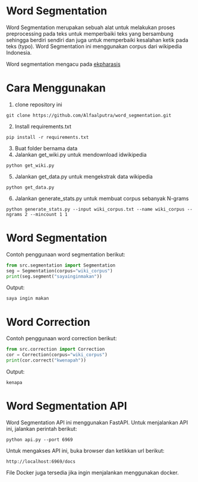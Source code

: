 # Word Segmentation
Word Segmentation merupakan sebuah alat untuk melakukan proses preprocessing pada teks untuk memperbaiki teks yang bersambung sehingga berdiri sendiri dan juga untuk memperbaiki kesalahan ketik pada teks (typo). Word Segmentation ini menggunakan corpus dari wikipedia Indonesia.

Word segmentation mengacu pada [ekpharasis](https://github.com/cbaziotis/ekphrasis)

# Cara Menggunakan
1. clone repository ini
 ```
git clone https://github.com/Alfaalputra/word_segmentation.git
 ```
2. Install requirements.txt
```
pip install -r requirements.txt
```
3. Buat folder bernama data
4. Jalankan get_wiki.py untuk mendownload idwikipedia
```
python get_wiki.py
```
5. Jalankan get_data.py untuk mengekstrak data wikipedia
```
python get_data.py
```
6. Jalankan generate_stats.py untuk membuat corpus sebanyak N-grams
```
python generate_stats.py --input wiki_corpus.txt --name wiki_corpus --ngrams 2 --mincount 1 1
```

# Word Segmentation
Contoh penggunaan word segmentation berikut:
```python
from src.segmentation import Segmentation
seg = Segmentation(corpus="wiki_corpus") 
print(seg.segment("sayainginmakan"))
```
Output:
```
saya ingin makan
```
# Word Correction
Contoh penggunaan word correction berikut:
```python
from src.correction import Correction
cor = Correction(corpus="wiki_corpus")
print(cor.correct("kwenapah"))
```
Output:
```
kenapa
```

# Word Segmentation API
Word Segmentation API ini menggunakan FastAPI. Untuk menjalankan API ini, jalankan perintah berikut:
```
python api.py --port 6969
```
Untuk mengakses API ini, buka browser dan ketikkan url berikut:
```
http://localhost:6969/docs
```

File Docker juga tersedia jika ingin menjalankan menggunakan docker.